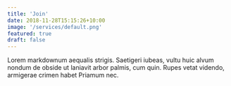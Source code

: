 ```yaml
---
title: 'Join'
date: 2018-11-28T15:15:26+10:00
image: '/services/default.png'
featured: true
draft: false
---
```

Lorem markdownum aequalis strigis. Saetigeri iubeas, vultu huic alvum nondum
de obside ut laniavit arbor palmis, cum quin. Rupes vetat videndo, armigerae
crimen habet Priamum nec.
